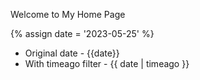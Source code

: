 ---
---


Welcome to My Home Page


{% assign date = '2023-05-25' %}

- Original date - {{date}}
- With timeago filter - {{ date | timeago }}
